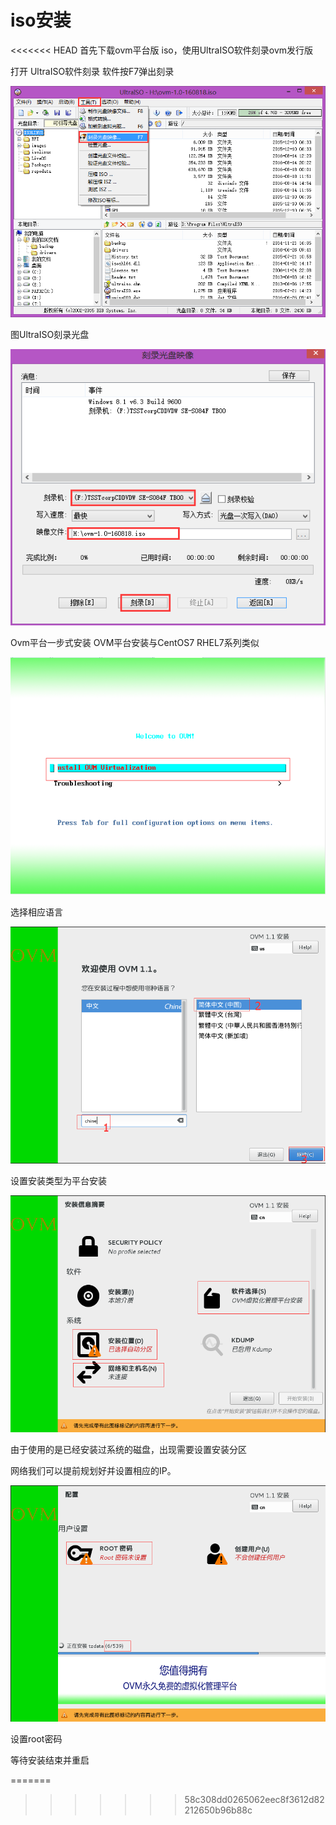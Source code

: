 # iso安装

&lt;&lt;&lt;&lt;&lt;&lt;&lt; HEAD
首先下载ovm平台版 iso，使用UltraISO软件刻录ovm发行版

打开 UltraISO软件刻录 软件按F7弹出刻录

![](/assets/UltraISO01.png)

图UltraISO刻录光盘

![](/assets/UltraISO02.png)

Ovm平台一步式安装
OVM平台安装与CentOS7 RHEL7系列类似

![](/assets/ovminstall01.png)

选择相应语言

![](/assets/ovmxuanzheyuyan.png)

设置安装类型为平台安装

![](/assets/ovm02.png)

由于使用的是已经安装过系统的磁盘，出现需要设置安装分区



网络我们可以提前规划好并设置相应的IP。

![](/assets/OVM04.png)

设置root密码

等待安装结束并重启

=======

> > > > > > > 58c308dd0265062eec8f3612d82212650b96b88c

